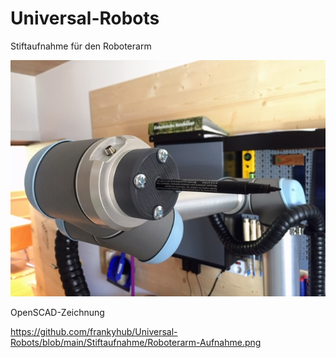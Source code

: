 # Universal-Robots
Stiftaufnahme für den Roboterarm

![imgage](https://github.com/frankyhub/Universal-Robots/blob/main/Stiftaufnahme/Stiftaufnahme.JPG)


OpenSCAD-Zeichnung

https://github.com/frankyhub/Universal-Robots/blob/main/Stiftaufnahme/Roboterarm-Aufnahme.png
